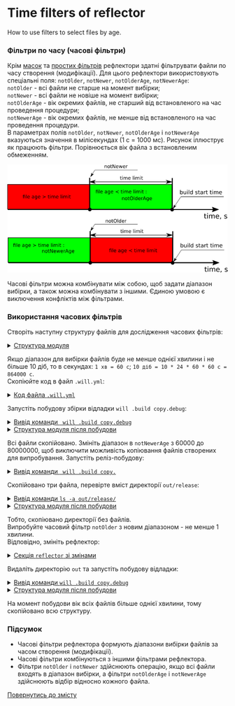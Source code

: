 # Time filters of reflector  

How to use filters to select files by age.

### Фільтри по часу (часові фільтри)  
Крім [масок](ReflectorFilters.md#Маски-рефлектора) та [простих фільтрів](ReflectorFilters.md#Прості-фільтри-рефлектора) рефлектори здатні фільтрувати файли по часу створення (модифікації). Для цього рефлектори використовують спеціальні поля: `notOlder`, `notNewer`, `notOlderAge`, `notNewerAge`:  
`notOlder` - всі файли не старше на момент вибірки;  
`notNewer` - всі файли не новіше на момент вибірки;  
`notOlderAge` - вік окремих файлів, не старший від встановленого на час проведення процедури;  
`notNewerAge` - вік окремих файлів, не менше від встановленого на час проведення процедури.  
В параметрах полів `notOlder`, `notNewer`, `notOlderAge` і `notNewerAge` вказуються значення в мілісекундах (1 с = 1000 мс). Рисунок іллюструє як працюють фільтри. Порівнюється вік файла з встановленим обмеженням.  

![time.filter](./images/time.filter.png)  

Часові фільтри можна комбінувати між собою, щоб задати діапазон вибірки, а також можна комбінувати з іншими. Єдиною умовою є виключення конфліктів між фільтрами.  

### Використання часових фільтрів  
Створіть наступну структуру файлів для дослідження часових фільтрів:  

<details>
  <summary><u>Структура модуля</u></summary>

```
timeFilters
     ├── proto
     │     ├── proto.two
     │     │     └── script.js
     │     ├── files
     │     │     ├── manual.md
     │     │     └── tutorial.md
     │     ├── build.txt.js
     │     └── package.json  
     └── .will.yml       

```

</details>

Якщо діапазон для вибірки файлів буде не менше однієї хвилини і не більше 10 діб, то в секундах: `1 хв = 60 с`; `10 діб = 10 * 24 * 60 * 60 с = 864000 с`.  
Скопіюйте код в файл `.will.yml`:  

<details>
  <summary><u>Код файла <code>.will.yml</code></u></summary>

```yaml
about :

  name : timeFilter
  description : "To use reflector time filters"
  version : 0.0.1

path :

  in : '.'
  out : 'out'
  proto : './proto'
  out.debug :
    path : './out/debug'
    criterion :
      debug : 1
  out.release :
    path : './out/release'
    criterion :
      debug : 0

reflector :

  reflect.copy.:
    recursive: 2
    src:
      filePath: ./proto
      notNewerAge : 60000
      notOlderAge : 864000000
    dst:
      filePath: path::out.*=1
    criterion:
      debug: [ 0,1 ]

step :

  reflect.copy :
    inherit : predefined.reflect
    reflector : reflect.*
    criterion :
       debug : [ 0,1 ]

build :

  copy :
    criterion :
      debug : [ 0,1 ]
    steps :
      - reflect.*

```

</details>


Запустіть побудову збірки відладки `will .build copy.debug`:  

<details>
  <summary><u>Вивід команди <code> will .build copy.debug</code></u></summary>

```
[user@user ~]$ will .build copy.debug
...
  Building copy.debug
   + reflect.copy.debug reflected 8 files /path_to_file/ : out/debug <- proto in 0.390s
  Built copy.debug in 0.432s

```

</details>
<details>
  <summary><u>Структура модуля після побудови</u></summary>

```
timeFilters
     ├── proto
     │     ├── proto.two
     │     │     └── script.js
     │     ├── files
     │     │     ├── manual.md
     │     │     └── tutorial.md
     │     ├── build.txt.js
     │     └── package.json  
     ├── out
     │     └── debug
     │           ├── proto.two
     │           │     └── script.js
     │           ├── files
     │           │     ├── manual.md
     │           │     └── tutorial.md
     │           ├── build.txt.js
     │           └── package.json    
     └── .will.yml       

```

</details>

Всі файли скопійовано. Змініть діапазон в `notNewerAge` з 60000 до 80000000, щоб виключити можливість копіювання файлів створених для випробування. Запустіть реліз-побудову:  

<details>
  <summary><u>Вивід команди <code> will .build copy.</code></u></summary>

```
[user@user ~]$ will .build copy.
...
  Building copy.
   + reflect.copy. reflected 3 files /path_to_file/ : out/release <- proto in 0.311s
  Built copy. in 0.358s

```

</details>

Скопійовано три файла, перевірте вміст директорії `out/release`:  

<details>
  <summary><u>Вивід команди <code>ls -a out/release/</code></u></summary>

```
[user@user ~]$ ls -a out/release/
.  ..  files  proto.two

```

</details>
<details>
  <summary><u>Структура модуля після побудови</u></summary>

```
timeFilters
     ├── proto
     │     ├── proto.two
     │     │     └── script.js
     │     ├── files
     │     │     ├── manual.md
     │     │     └── tutorial.md
     │     ├── build.txt.js
     │     └── package.json  
     ├── out
     │     ├── debug
     │     │     ├── proto.two
     │     │     │     └── script.js
     │     │     ├── files
     │     │     │     ├── manual.md
     │     │     │     └── tutorial.md
     │     │     ├── build.txt.js
     │     │     └── package.json 
     │     └── release
     │           ├── proto.two
     │           └── files
     └── .will.yml       

```

</details>

Тобто, скопіювано директорії без файлів.  
Випробуйте часовий фільтр `notOlder` з новим діапазоном - не менше 1 хвилини.  
Відповідно, змініть рефлектор:  

<details>
  <summary><u>Секція <code>reflector</code> зі змінами</u></summary>

```yaml
reflector :

  reflect.copy.:
    recursive: 2
    src:
      filePath: ./proto
      notOlder : 60000
    dst:
      filePath: path::out.*=1
    criterion:
      debug: [ 0,1 ]

```

</details>

Видаліть директорію `out` та запустіть побудову відладки:  

<details>
  <summary><u>Вивід команди <code>will .build copy.debug</code></u></summary>

```
[user@user ~]$ will .build copy.debug
...
  Building copy.debug
   + reflect.copy. reflected 8 files /path_to_file/ : out/debug <- proto in 0.311s
  Built copy. in 0.358s

```

</details>
<details>
  <summary><u>Структура модуля після побудови</u></summary>

```
timeFilters
     ├── proto
     │     ├── proto.two
     │     │     └── script.js
     │     ├── files
     │     │     ├── manual.md
     │     │     └── tutorial.md
     │     ├── build.txt.js
     │     └── package.json  
     ├── out
     │     └── debug
     │           ├── proto.two
     │           │     └── script.js
     │           ├── files
     │           │     ├── manual.md
     │           │     └── tutorial.md
     │           ├── build.txt.js
     │           └── package.json    
     └── .will.yml       

```

</details>

На момент побудови вік всіх файлів більше однієї хвилини, тому скопійовано всю структуру.

### Підсумок
- Часові фільтри рефлектора формують діапазони вибірки файлів за часом створення (модифікації).  
- Часові фільтри комбінуються з іншими фільтрами рефлектора.  
- Фільтри `notOlder` і `notNewer` здійснюють операцію, якщо всі файли входять в діапазон вибірки, а фільтри `notOlderAge` і `notNewerAge` здійснюють відбір відносно кожного файла.  

[Повернутись до змісту](../README.md#tutorials)
